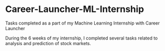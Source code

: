 # Career-Launcher-ML-Internship
Tasks completed as a part of my Machine Learning Internship with Career Launcher

During the 6 weeks of my internship, I completed several tasks related to analysis and prediction of stock markets.
